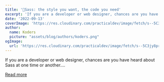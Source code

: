 ```yaml
---
title: '🎨Sass: the style you want, the code you need'
excerpt: 'If you are a developer or web designer, chances are you have heard about Sass at one time or another....'
date: '2022-09-13'
coverImage: 'https://res.cloudinary.com/practicaldev/image/fetch/s--5C3jy8pr--/c_imagga_scale,f_auto,fl_progressive,h_420,q_66,w_1000/https://dev-to-uploads.s3.amazonaws.com/uploads/articles/waq8p0s6lnidborp5ly7.gif'
author:
  name: Koders
  picture: "assets/blog/authors/koders.png"
ogImage:
  url: 'https://res.cloudinary.com/practicaldev/image/fetch/s--5C3jy8pr--/c_imagga_scale,f_auto,fl_progressive,h_420,q_66,w_1000/https://dev-to-uploads.s3.amazonaws.com/uploads/articles/waq8p0s6lnidborp5ly7.gif'
---
```


If you are a developer or web designer, chances are you have heard about Sass at one time or another....

[Read more](https://dev.to/akram_ak/sass-the-style-you-want-the-code-you-need-5188)
